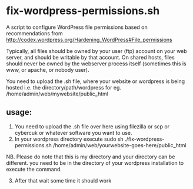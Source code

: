 # fix-wordpress-permissions.sh

A script to configure WordPress file permissions based on recommendations from http://codex.wordpress.org/Hardening_WordPress#File_permissions


Typically, all files should be owned by your user (ftp) account on your web server, and should be writable by that account. On shared hosts, files should never be owned by the webserver process itself (sometimes this is www, or apache, or nobody user).

You need to upload the .sh file, where your website or wordpress is being hosted i.e. the directory/path/wordpress for eg. /home/admin/web/mywebsite/public_html


## usage:
1. You need to upload the .sh file over here using filezilla or scp or cybercuk or whatever software you want to use.
2. In your wordpress directory execute  sudo sh ./fix-wordpress-permissions.sh /home/admin/web/yourwebsite-goes-here/public_html 

NB. Please do note that this is my directory and your directory can be different. you need to be in the directory of your wordpress installation to execute the command.

3. After that wait some time it should work